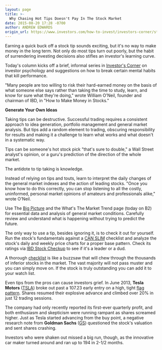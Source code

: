 ```yaml
---
layout: page
title: >-
  Why Chasing Hot Tips Doesn't Pay In The Stock Market
date: 2015-08-20 17:28 -0700
author: ANDREW EDWARDS
origin_url: https://www.investors.com/how-to-invest/investors-corner/stock-tips-dont-pay/
---
```


Earning a quick buck off a stock tip sounds exciting, but it's no way to make money in the long term. Not only do most tips turn out poorly, but the habit of surrendering investing decisions also stifles an investor's learning curve.

Today's column kicks off a brief, informal series in [Investor's Corner](http://education.investors.com/investors-corner.htm) on investor psychology and suggestions on how to break certain mental habits that kill performance.

"Many people are too willing to risk their hard-earned money on the basis of what someone else says rather than taking the time to study, learn, and know for sure what they're doing," wrote William O'Neil, founder and chairman of IBD, in "How to Make Money in Stocks."

**Generate Your Own Ideas**

Taking tips can be destructive. Successful trading requires a consistent approach to idea generation, portfolio management and general market analysis. But tips add a random element to trading, obscuring responsibility for results and making it a challenge to learn what works and what doesn't in a systematic way.

Tips can be someone's hot stock pick "that's sure to double," a Wall Street analyst's opinion, or a guru's prediction of the direction of the whole market.

The antidote to tip taking is knowledge.

Instead of relying on tips and touts, learn to interpret the daily changes of the general market indexes and the action of leading stocks. "Once you know how to do this correctly, you can stop listening to all the costly, uninformed, personal market opinions of amateurs and professionals alike," wrote O'Neil.

Use The [Big Picture](http://news.investors.com/investing/big-picture.htm) and the What's The Market Trend page (today on B2) for essential data and analysis of general market conditions. Carefully review and understand what is happening without trying to predict the future.

The only way to use a tip, besides ignoring it, is to check it out for yourself. Run the stock's fundamentals against a [CAN SLIM](http://education.investors.com/courselandingpage.aspx?id=735749) checklist and analyze the stock's daily and weekly price charts for a proper base pattern. Check its ratings via [IBD Stock Checkup](http://research.investors.com/stock-checkup/?nav=ResearchCheckup) to see if it's a leader or a dud.

A thorough [checklist](http://education.investors.com/Lesson.aspx?sourceid=735774&id=735773) is like a buzzsaw that will chew through the thousands of inferior stocks in the market. The vast majority will not pass muster and you can simply move on. If the stock is truly outstanding you can add it to your watch list.

Even tips from the pros can cause investors grief. In June 2013, **Tesla Motors** ([TSLA](https://research.investors.com/quote.aspx?symbol=TSLA)) broke out past a 107.23 early entry on a high, tight [flag pattern](http://education.investors.com/investors-corner/641437-rare-chart-pattern-delivers-big-stock-gains.htm). Shares resumed their explosive advance and climbed over 20% in just 12 trading sessions.

The company had only recently reported its first-ever quarterly profit, and both enthusiasm and skepticism were running rampant as shares screamed higher. Just as Tesla started advancing from the buy point, a negative research note from **Goldman Sachs** ([GS](https://research.investors.com/quote.aspx?symbol=GS)) questioned the stock's valuation and sent shares crashing.

Investors who were shaken out missed a big run, though, as the innovative car maker turned around and ran up to 194 in 2-1/2 months.
